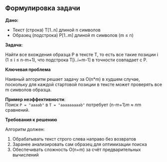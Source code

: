 ## Формулировка задачи

**Дано:**

- Текст (строка) T[1..n] длиной n символов
- Образец (подстрока) P[1..m] длиной m символов (m ≤ n)

**Задача:**

Найти все вхождения образца P в тексте T, то есть все такие позиции i (1 ≤ i ≤ n-m+1), что подстрока T[i..i+m-1] в точности совпадает с P.

**Ключевая проблема**

Наивный алгоритм решает задачу за O(n*m) в худшем случае, поскольку для каждой стартовой позиции в тексте может проверять все m символов образца.

**Пример неэффективности**:  
Поиск `P = "aaaab"` в `T = "aaaaaaaaab"` потребует (n-m+1)*m ≈ n*m сравнений.

**Требования к решению**

Алгоритм должен:
1. Обрабатывать текст строго слева направо без возвратов
2. Заранее анализировать сам образец для оптимизации поиска
3. Обеспечивать сложность O(n+m) за счёт предварительных вычислений
